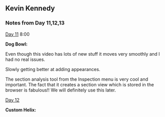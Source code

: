 ## Kevin Kennedy

### Notes from Day 11,12,13


[Day 11](https://www.youtube.com/watch?v=Mv54UfwYYos&list=PLrZ2zKOtC_-C4rWfapgngoe9o2-ng8ZBr&index=12) 8:00

**Dog Bowl:**

Even though this video has lots of new stuff it moves very smoothly and I had no real issues.

Slowly getting better at adding appearances.

The section analysis tool from the Inspection menu is very cool and important. The fact that it creates a section view which is stored in the browser is fabulous!! We will definitely use this later.

[Day 12](https://www.youtube.com/watch?v=Mv54UfwYYos&list=PLrZ2zKOtC_-C4rWfapgngoe9o2-ng8ZBr&index=13)

**Custom Helix:**

